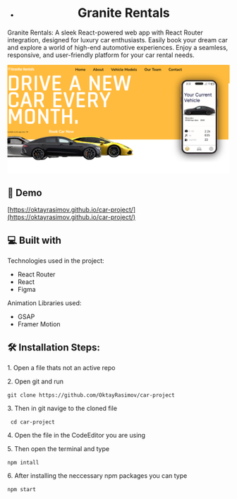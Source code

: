 - <h1 align="center" id="title">Granite Rentals</h1>

<p id="description">Granite Rentals: A sleek React-powered web app with React Router integration, designed for luxury car enthusiasts. Easily book your dream car and explore a world of high-end automotive experiences. Enjoy a seamless, responsive, and user-friendly platform for your car rental needs.</p>

![mainpic](https://github.com/oktayrasimov/car-project/blob/master/src/images/github-test.png?raw=true)

<h2>🚀 Demo</h2>

[https://oktayrasimov.github.io/car-project/](https://oktayrasimov.github.io/car-project/)

<h2>💻 Built with</h2>

Technologies used in the project:

- React Router
- React
- Figma

Animation Libraries used:

- GSAP
- Framer Motion

<h2>🛠️ Installation Steps:</h2>

<p>1. Open a file thats not an active repo</p>

<p>2. Open git and run</p>

```
git clone https://github.com/OktayRasimov/car-project
```

<p>3. Then in git navige to the cloned file</p>

```
 cd car-project
```

<p>4. Open the file in the CodeEditor you are using</p>

<p>5. Then open the terminal and type</p>

```
npm intall
```

<p>6. After installing the neccessary npm packages you can type</p>

```
npm start
```
